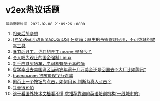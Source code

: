 # v2ex热议话题

`最后更新时间：2022-02-08 21:09:26 +0800`

1. [相亲后的杂想](https://www.v2ex.com/t/832463)
1. [[抽奖送码活动 & macOS/iOS] 任意箱：原生的书签管理应用，不可或缺的效率工具](https://www.v2ex.com/t/832392)
1. [春节后开工，你们的开工 money 是多少？](https://www.v2ex.com/t/832360)
1. [令人叹为观止的国企强制 Linux](https://www.v2ex.com/t/832405)
1. [新手应该买啥车，老司机有啥分享的吗](https://www.v2ex.com/t/832338)
1. [留学毕业去美国湾区当码农年薪十几万美金还是回国去个大厂比如腾讯?](https://www.v2ex.com/t/832346)
1. [truenas.com 被网警误报为诈骗](https://www.v2ex.com/t/832355)
1. [网页上一个按钮的点击，如何用 js 判断为真人点击？](https://www.v2ex.com/t/832362)
1. [抖音很可怕](https://www.v2ex.com/t/832436)
1. [迫于看国外技术文档看不懂,求推荐靠谱的英语培训机构(一线城市的)](https://www.v2ex.com/t/832329)

